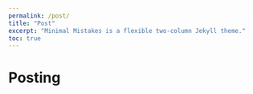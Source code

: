 ```yaml
---
permalink: /post/
title: "Post"
excerpt: "Minimal Mistakes is a flexible two-column Jekyll theme."
toc: true
---
```


# Posting 
